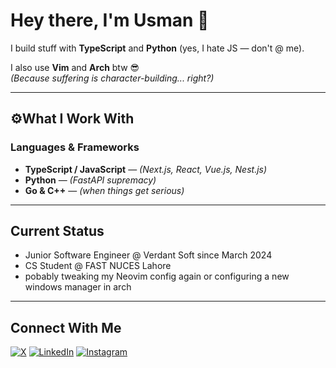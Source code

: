 # Hey there, I'm Usman 👋

I build stuff with **TypeScript** and **Python** (yes, I hate JS — don't @ me).

I also use **Vim** and **Arch** btw 😎  
*(Because suffering is character-building... right?)*

---

## ⚙What I Work With

### Languages & Frameworks
- **TypeScript / JavaScript** — _(Next.js, React, Vue.js, Nest.js)_
- **Python** — _(FastAPI supremacy)_
- **Go & C++** — _(when things get serious)_

---

## Current Status

- Junior Software Engineer @ Verdant Soft since March 2024  
- CS Student @ FAST NUCES Lahore
- pobably tweaking my Neovim config again or configuring a new windows manager in arch

---

## Connect With Me

[![X](https://img.shields.io/badge/X-000000?style=for-the-badge&logo=x&logoColor=white)](https://x.com/Usman2519)
[![LinkedIn](https://img.shields.io/badge/LinkedIn-0077B5?style=for-the-badge&logo=linkedin&logoColor=white)](https://pk.linkedin.com/in/muhammad-usman-071b12263)
[![Instagram](https://img.shields.io/badge/Instagram-E4405F?style=for-the-badge&logo=instagram&logoColor=white)](https://www.instagram.com/_usmankhalil_/)

